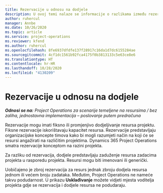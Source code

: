 ```yaml
---
title: Rezervacije u odnosu na dodjele
description: U ovoj temi nalaze se informacije o razlikama između rezervacija i dodjela resursa.
author: ruhercul
manager: Annbe
ms.date: 10/26/2020
ms.topic: article
ms.service: project-operations
ms.reviewer: kfend
ms.author: ruhercul
ms.openlocfilehash: 8fe6937dfdfe137f28917c16da1d7dc6155284ae
ms.sourcegitcommit: 4cf1dc1561b92fca4175f0b3813133c5e63ce8e6
ms.translationtype: HT
ms.contentlocale: hr-HR
ms.lasthandoff: 10/28/2020
ms.locfileid: "4130209"
---
```

# <a name="bookings-vs-assignments"></a>Rezervacije u odnosu na dodjele

_**Odnosi se na:** Project Operations za scenarije temeljene na resursima / bez zaliha, jednostavna implementacija – poslovanje putem predračuna_

Rezervacije mogu imati fiksno ili promjenjivo dodjeljivanje resursa projektu. Fiksne rezervacije iskorištavaju kapacitet resursa. Rezervacije predstavljaju organizacijske koncepte timova kako bi mogli razumjeti način na koji će se resursi angažirati na različitim projektima. Dynamics 365 Project Operations smatra rezervacije konceptom na razini projekta. 

Za razliku od rezervacija, dodjele predstavljaju zaduženje resursa zadacima projekta u rasporedu projekta. Resursi mogu biti imenovani ili generički. 

Uobičajeno je zbroj rezervacija za resurs jednak zbroju dodjela resursa jednom ili većem broju zadataka. Međutim, Project Operations ne nameće takvu podudarnost. U prikazu **Usklađivanje** možete vidjeti mjesta voditelja projekta gdje se rezervacija i dodjele resursa ne podudaraju.
